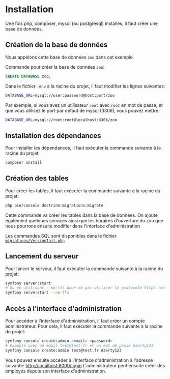 # Installation

Une fois php, composer, mysql (ou postgresql) installés, il faut créer une base de données.

## Création de la base de données

Nous appelons cette base de données `zoo` dans cet exemple.

Commande pour créer la base de données `zoo`:

```sql
CREATE DATABASE zoo;
```

Dans le fichier `.env` à la racine du projet, il faut modifier les lignes suivantes:

```bash
DATABASE_URL=mysql://user:password@host:port/zoo
```

Par exemple, si vous avez un utilisateur `root` avec `root` en mot de passe, et que vous utilisez le port par défaut de mysql (3306), vous pouvez mettre:

```bash
DATABASE_URL=mysql://root:root@localhost:3306/zoo
```

## Installation des dépendances

Pour installer les dépendances, il faut exécuter la commande suivante à la racine du projet:

```bash
composer install
```

## Création des tables

Pour créer les tables, il faut exécuter la commande suivante à la racine du projet:

```bash
php bin/console doctrine:migrations:migrate
```

Cette commande va créer les tables dans la base de données.
On ajoute également quelques services ainsi que les horaires d'ouverture du zoo que nous pourrons ensuite modifier dans l'interface d'administration

Les commandes SQL sont disponibles dans le fichier [`migrations/VersionInit.php`](migrations/VersionInit.php)

## Lancement du serveur

Pour lancer le serveur, il faut exécuter la commande suivante à la racine du projet:

```bash
symfony server:start
# Ou en utilisant --no-tls pour ne pas utiliser le protocole https (en développement)
symfony serve:start --no-tls
```

## Accès à l'interface d'administration

Pour accéder à l'interface d'administration, il faut créer un compte administrateur.
Pour cela, il faut exécuter la commande suivante à la racine du projet:

```bash
symfony console create:admin <email> <password>
# Exemple avec un email test@test.fr et un mot de passe Azerty123
symfony console create:admin test@test.fr Azerty123
```

Vous pouvez ensuite accéder à l'interface d'administration à l'adresse suivante: [http://localhost:8000/login](http://localhost:8000/login)
L'administrateur peut ensuite créer des employés depuis son interface d'administration.